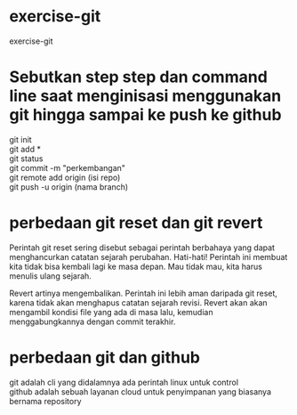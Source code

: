 # exercise-git
exercise-git

# Sebutkan step step dan command line saat menginisasi menggunakan git hingga sampai ke push ke github

git init
<br>
git add *
<br>
git status
<br>
git commit -m "perkembangan"
<br>
git remote add origin (isi repo)
<br>
git push -u origin (nama branch)


# perbedaan git reset dan git revert
Perintah git reset sering disebut sebagai perintah berbahaya yang dapat menghancurkan catatan sejarah perubahan.
Hati-hati! Perintah ini membuat kita tidak bisa kembali lagi ke masa depan. Mau tidak mau, kita harus menulis ulang sejarah.

Revert artinya mengembalikan. Perintah ini lebih aman daripada git reset, karena tidak akan menghapus catatan sejarah revisi.
Revert akan akan mengambil kondisi file yang ada di masa lalu, kemudian menggabungkannya dengan commit terakhir.

# perbedaan git dan github

git adalah cli yang didalamnya ada perintah linux untuk control 
<br>
github adalah sebuah layanan cloud untuk penyimpanan yang biasanya bernama repository
